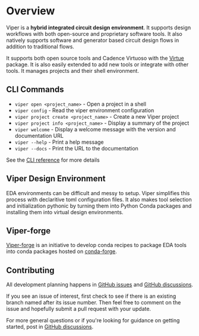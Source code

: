 # Overview

Viper is a **hybrid integrated circuit design environment**.
It supports design workflows with both open-source and proprietary software
tools.  It also natively supports software and generator based circuit design
flows in addition to traditional flows.

It supports both open source tools and Cadence Virtuoso with the
[Virtue](https://www.cascode-labs.org/virtue/)
package.  It is also easily extended to add new tools or integrate with
other tools. It manages projects and their shell environment.

## CLI Commands

* `viper open <project_name>` - Open a project in a shell
* `viper config` - Read the viper environment configuration
* `viper project create <project_name>` - Create a new Viper project
* `viper project info <project_name>` - Display a summary of the project
* `viper welcome` - Display a welcome message with the version and
  documentation URL
* `viper --help` - Print a help message
* `viper --docs` - Print the URL to the documentation

See the [CLI reference](reference/cli_reference.md) for more details


## Viper Design Environment

EDA environments can be difficult and messy to setup. Viper simplifies
this process with declaritive toml configuration files.  It also makes tool
selection and initialization pythonic by turning them into Python Conda
packages and installing them into virtual design environments.

## Viper-forge

[Viper-forge](https://www.cascode-labs.org/viper-forge/)
is an initiative to develop conda recipes to package EDA tools
into conda packages hosted on [conda-forge](https://conda-forge.org/).

## Contributing

All development planning happens in
[GitHub issues](https://github.com/cascode-labs/viper/issues) and
[GitHub discussions](https://github.com/cascode-labs/viper/discussions).

If you see an issue of interest, first check to see if there is an existing
branch named after its issue number.  Then feel free to comment on the issue
and hopefully submit a pull request with your update.

For more general questions or if you're looking for guidance on getting
started, post in
[GitHub discussions](https://github.com/cascode-labs/viper/discussions).
